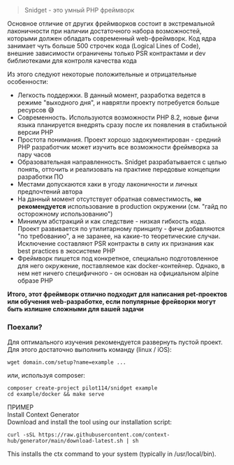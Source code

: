 > Snidget - это умный PHP фреймворк

Основное отличие от других фреймворков состоит в экстрeмальной лаконичности при наличии достаточного набора
возможностей, которыми должен обладать современный web-фреймворк. Код ядра занимает чуть больше 500 строчек кода
(Logical Lines of Code), внешние зависимости ограничены только PSR контрактами и dev библиотеками для контроля
качества кода

Из этого следуют некоторые положительные и отрицательные особенности:
 
- Легкость поддержки. В данный момент, разработка ведется в режиме "выходного дня", и наврятли
проекту потребуется больше ресурсов 😅
- Современность. Используются возможности PHP 8.2, новые фичи языка планируется внедрять сразу после их появления
в стабильной версии PHP
- Простота понимания. Проект хорошо задокументирован - средний PHP разработчик может изучить все возможности
фреймворка за пару часов
- Образовательная направленность. Snidget разрабатывается с целью понять, отточить и реализовать на практике
передовые концепции разработки ПО
- Местами допускаются хаки в угоду лаконичности и личных предпочтений автора
- На данный момент отсутствует обратная совместимость, **не рекомендуется** использование в production окружении
  (см. "гайд по осторожному использованию")
- Минимум абстракций и как следствие - низкая гибкость кода. Проект развивается по утилитарному принципу - фичи
добавляются "по требованию", а не заранее, на какие-то теоретические случаи. Исключение составляют PSR контракты
в силу их признания как best practices в экосистеме PHP
- Фреймворк пишется под конкретное, специально подготовленное для него окружение, поставляемое как docker-контейнер.
Однако, в нем нет ничего специфичного - он основан на официальном alpine образе PHP

**Итого, этот фреймворк отлично подходит для написания pet-проектов или обучения web-разработке, если
популярные фрейворки могут быть излишне сложными для вашей задачи**

### Поехали?

Для оптимального изучения рекомендуется развернуть пустой проект. Для этого достаточно выполнить команду (linux / iOS):

    wget domain.com/setup?name=example ...

или, используя composer:

    composer create-project pilot114/snidget example
    cd example/docker && make serve

ПРИМЕР  
Install Context Generator  
Download and install the tool using our installation script:
  
    curl -sSL https://raw.githubusercontent.com/context-hub/generator/main/download-latest.sh | sh

This installs the ctx command to your system (typically in /usr/local/bin).